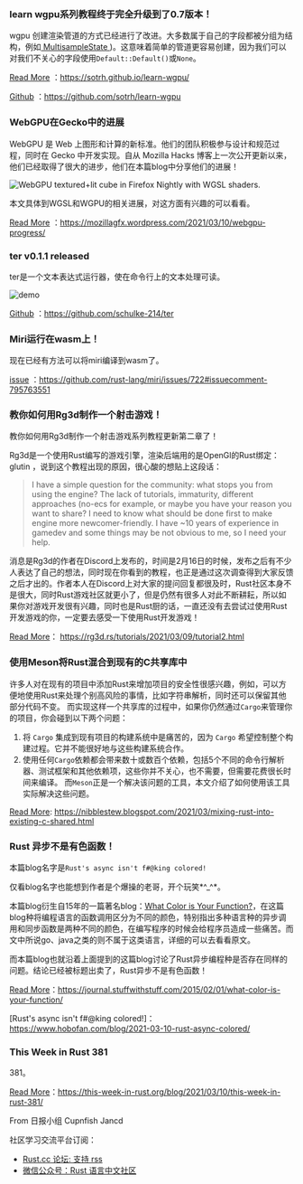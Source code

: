 ### learn wgpu系列教程终于完全升级到了0.7版本！
wgpu 创建渲染管道的方式已经进行了改进。大多数属于自己的字段都被分组为结构，例如[ MultisampleState ]( https://docs.rs/wgpu/0.7.0/wgpu/struct.MultisampleState.html))。这意味着简单的管道更容易创建，因为我们可以对我们不关心的字段使用`Default::Default()`或`None`。

[Read More](https://sotrh.github.io/learn-wgpu/) ：https://sotrh.github.io/learn-wgpu/

[Github](https://github.com/sotrh/learn-wgpu) ：https://github.com/sotrh/learn-wgpu
### WebGPU在Gecko中的进展

WebGPU 是 Web 上图形和计算的新标准。他们的团队积极参与设计和规范过程，同时在 Gecko 中开发实现。自从 Mozilla Hacks 博客上一次公开更新以来，他们已经取得了很大的进步，他们在本篇blog中分享他们的进展！

![WebGPU textured+lit cube in Firefox Nightly with WGSL shaders.](https://mozillagfx.files.wordpress.com/2021/03/webgpu-cube-wgsl.png)

本文具体到WGSL和WGPU的相关进展，对这方面有兴趣的可以看看。

[Read More](https://mozillagfx.wordpress.com/2021/03/10/webgpu-progress/) ：https://mozillagfx.wordpress.com/2021/03/10/webgpu-progress/

### ter v0.1.1 released
ter是一个文本表达式运行器，使在命令行上的文本处理可读。

![demo](./demo.gif)

[Github](https://github.com/schulke-214/ter) ：https://github.com/schulke-214/ter

### Miri运行在wasm上！

现在已经有方法可以将miri编译到wasm了。

[issue](https://github.com/rust-lang/miri/issues/722#issuecomment-795763551) ：https://github.com/rust-lang/miri/issues/722#issuecomment-795763551
### 教你如何用Rg3d制作一个射击游戏！
教你如何用Rg3d制作一个射击游戏系列教程更新第二章了！

Rg3d是一个使用Rust编写的游戏引擎，渲染后端用的是OpenGl的Rust绑定：glutin ，说到这个教程出现的原因，很心酸的想贴上这段话：

> I have a simple question for the community: what stops you from using the engine? The lack of tutorials, immaturity, different approaches (no-ecs for example, or maybe you have your reason you want to share? I need to know what should be done first to make engine more newcomer-friendly. I have ~10 years of experience in gamedev and some things may be not obvious to me, so I need your help.

消息是Rg3d的作者在Discord上发布的，时间是2月16日的时候，发布之后有不少人表达了自己的想法，同时现在你看到的教程，也正是通过这次调查得到大家反馈之后才出的。作者本人在Discord上对大家的提问回复都很及时，Rust社区本身不是很大，同时Rust游戏社区就更小了，但是仍然有很多人对此不断耕耘，所以如果你对游戏开发很有兴趣，同时也是Rust厨的话，一直还没有去尝试过使用Rust开发游戏的你，一定要去感受一下使用Rust开发游戏！

[Read More](https://rg3d.rs/tutorials/2021/03/09/tutorial2.html)： https://rg3d.rs/tutorials/2021/03/09/tutorial2.html

### 使用Meson将Rust混合到现有的C共享库中

许多人对在现有的项目中添加Rust来增加项目的安全性很感兴趣，例如，可以方便地使用Rust来处理个别高风险的事情，比如字符串解析，同时还可以保留其他部分代码不变。
而实现这样一个共享库的过程中，如果你仍然通过`Cargo`来管理你的项目，你会碰到以下两个问题：
1. 将 `Cargo` 集成到现有项目的构建系统中是痛苦的，因为 `Cargo` 希望控制整个构建过程。它并不能很好地与这些构建系统合作。
2. 使用任何`Cargo`依赖都会带来数十或数百个依赖，包括5个不同的命令行解析器、测试框架和其他依赖项，这些你并不关心，也不需要，但需要花费很长时间来编译。
而`Meson`正是一个解决该问题的工具，本文介绍了如何使用该工具实际解决这些问题。

[Read More](https://nibblestew.blogspot.com/2021/03/mixing-rust-into-existing-c-shared.html): https://nibblestew.blogspot.com/2021/03/mixing-rust-into-existing-c-shared.html
### Rust 异步不是有色函数！

本篇blog名字是`Rust's async isn't f#@king colored!`

仅看blog名字也能想到作者是个爆操的老哥，开个玩笑*^_^*。

本篇blog衍生自15年的一篇著名blog：[What Color is Your Function?](https://journal.stuffwithstuff.com/2015/02/01/what-color-is-your-function/)，在这篇blog种将编程语言的函数调用区分为不同的颜色，特别指出多种语言种的异步调用和同步函数是两种不同的颜色，在编写程序的时候会给程序员造成一些痛苦。而文中所说go、java之类的则不属于这类语言，详细的可以去看看原文。

而本篇blog也就沿着上面提到的这篇blog讨论了Rust异步编程种是否存在同样的问题。结论已经被标题出卖了，Rust异步不是有色函数！

[Read More](https://journal.stuffwithstuff.com/2015/02/01/what-color-is-your-function/)：https://journal.stuffwithstuff.com/2015/02/01/what-color-is-your-function/

[Rust's async isn't f#@king colored!]：https://www.hobofan.com/blog/2021-03-10-rust-async-colored/

### This Week in Rust 381

381。

[Read More](https://this-week-in-rust.org/blog/2021/03/10/this-week-in-rust-381/)：https://this-week-in-rust.org/blog/2021/03/10/this-week-in-rust-381/


From 日报小组 Cupnfish Jancd

社区学习交流平台订阅：

- [Rust.cc 论坛: 支持 rss](https://rustcc.cn/)
- [微信公众号：Rust 语言中文社区](https://rustcc.cn/article?id=ed7c9379-d681-47cb-9532-0db97d883f62)